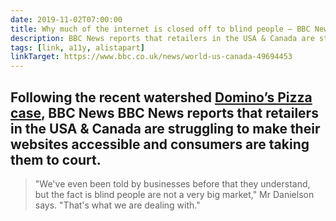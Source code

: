 ```yaml
---
date: 2019-11-02T07:00:00
title: Why much of the internet is closed off to blind people – BBC News
description: BBC News reports that retailers in the USA & Canada are struggling to make their websites accessible and consumers are taking them to court.
tags: [link, a11y, alistapart]
linkTarget: https://www.bbc.co.uk/news/world-us-canada-49694453
---
```

Following the recent watershed [Domino’s Pizza case](https://fuzzylogic.me/posts/dominos-lose-appeal-regarding-digital-accessibility/), BBC News BBC News reports that retailers in the USA & Canada are struggling to make their websites accessible and consumers are taking them to court.
---

> "We've even been told by businesses before that they understand, but the fact is blind people are not a very big market," Mr Danielson says. "That's what we are dealing with."
